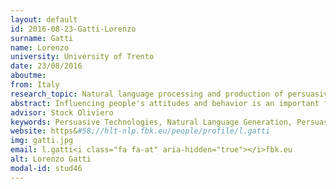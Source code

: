 ```yaml
---
layout: default 
id: 2016-08-23-Gatti-Lorenzo
surname: Gatti
name: Lorenzo
university: University of Trento
date: 23/08/2016
aboutme: 
from: Italy
research_topic: Natural language processing and production of persuasive messages
abstract: Influencing people's attitudes and behavior is an important feature for intelligent communication systems. However, few systems tackled this problem in the field of Natural Language Generation, and mostly with an approach based on argumentation. Very few have dealt with the so called peripheral route, which relies instead on evocative and attention grabbing expressions. In particular, their resulting text is often deemed uncreative and repetitive by users. The goal of my research is to define a simple persuasion framework, and to use it for the development of a complex system that starts from a human-produced short text and modifies it to be more persuasive, avoiding the pitfalls of traditional NLG. To experiment with this concept in applied domains I also plan to develop prototypes for specific persuasive applications
advisor: Stock Oliviero
keywords: Persuasive Technologies, Natural Language Generation, Persuasive Language
website: https&#58;//hlt-nlp.fbk.eu/people/profile/l.gatti
img: gatti.jpg
email: l.gatti<i class="fa fa-at" aria-hidden="true"></i>fbk.eu
alt: Lorenzo Gatti
modal-id: stud46
---
```

